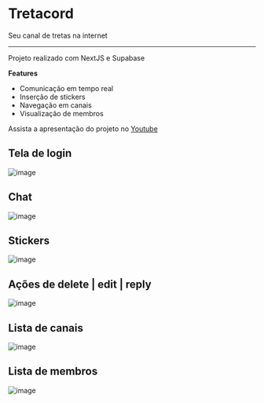 # Tretacord

Seu canal de tretas na internet

---

Projeto realizado com NextJS e Supabase

**Features**

- Comunicação em tempo real
- Inserção de stickers
- Navegação em canais
- Visualização de membros

Assista a apresentação do projeto no [Youtube](https://www.youtube.com/watch?v=7LHihEE65_A)

## Tela de login

![image](https://user-images.githubusercontent.com/4163340/151731062-2fa4c9f6-1186-4463-844b-4a19dd93a39a.png)

## Chat

![image](https://user-images.githubusercontent.com/4163340/151731102-9e249337-b0b6-446f-9cb0-1d5d5de975b8.png)

## Stickers

![image](https://user-images.githubusercontent.com/4163340/151731135-92666cfd-1bbd-456c-ac27-411aab1c0c8a.png)

## Ações de delete | edit | reply

![image](https://user-images.githubusercontent.com/4163340/151731167-f2c72d26-2921-4a35-9df5-6a5ed782edf5.png)

## Lista de canais

![image](https://user-images.githubusercontent.com/4163340/151731196-43671dfc-973b-4ef7-977e-d0edf8553ba8.png)

## Lista de membros

![image](https://user-images.githubusercontent.com/4163340/151731332-00720fe3-96b6-41f9-a4de-efda4ef79a81.png)
